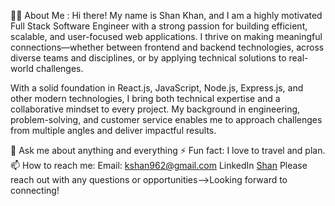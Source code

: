 👨‍💻 About Me :
Hi there! My name is Shan Khan, and I am a highly motivated Full Stack Software Engineer with a strong passion for building efficient, scalable, and user-focused web applications. I thrive on making meaningful connections—whether between frontend and backend technologies, across diverse teams and disciplines, or by applying technical solutions to real-world challenges.

With a solid foundation in React.js, JavaScript, Node.js, Express.js, and other modern technologies, I bring both technical expertise and a collaborative mindset to every project. My background in engineering, problem-solving, and customer service enables me to approach challenges from multiple angles and deliver impactful results.

💬 Ask me about anything and everything
⚡ Fun fact: I love to travel and plan.
📫 How to reach me:
Email: kshan962@gmail.com
LinkedIn [Shan](https://www.linkedin.com/in/shan-khan-b47481241/)
Please reach out with any questions or opportunities-->Looking forward to connecting!

<!--
**kshan962/kshan962** is a ✨ _special_ ✨ repository because its `README.md` (this file) appears on your GitHub profile.

Here are some ideas to get you started:

- 🔭 I’m currently working on ...
- 🌱 I’m currently learning ...
- 👯 I’m looking to collaborate on ...
- 🤔 I’m looking for help with ...
- 💬 Ask me about ...
- 📫 How to reach me: ...
- 😄 Pronouns: ...
- ⚡ Fun fact: ...
-->
